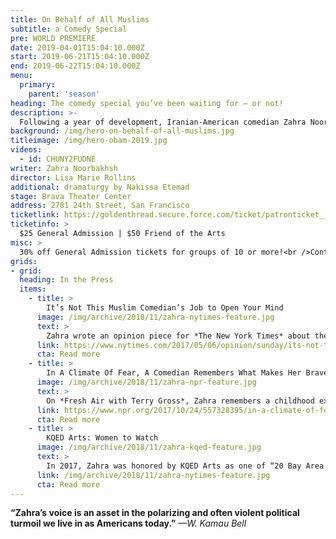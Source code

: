 ```yaml
---
title: On Behalf of All Muslims
subtitle: a Comedy Special
pre: WORLD PREMIERE
date: 2019-04-01T15:04:10.000Z
start: 2019-06-21T15:04:10.000Z
end: 2019-06-22T15:04:10.000Z
menu:
  primary:
    parent: 'season'
heading: The comedy special you’ve been waiting for — or not!
description: >-
  Following a year of development, Iranian-American comedian Zahra Noorbakhsh is ready to speak on behalf of all Muslims to set the record straight on all the important issues. Zahra will share personal stories and offer profound observations in her signature inquisitive and unapologetic comedic style. There’s going to be so much educating. We promise! Directed by Lisa Marie Rollins, who was one of 10 artists honored by KQED Arts’s Bay Brilliant series in 2018.
background: /img/hero-on-behalf-of-all-muslims.jpg
titleimage: /img/hero-obam-2019.jpg
videos:
  - id: CHUNY2FUDNE
writer: Zahra Noorbakhsh
director: Lisa Marie Rollins
additional: dramaturgy by Nakissa Etemad
stage: Brava Theater Center
address: 2781 24th Street, San Francisco
ticketlink: https://goldenthread.secure.force.com/ticket/patronticket__publicticketapp#/events/a0Sf1000006r1LPEAY
ticketinfo: >
  $25 General Admission | $50 Friend of the Arts
misc: >
  30% off General Admission tickets for groups of 10 or more!<br />Contact [boxoffice@goldenthread.org](mailto:boxoffice@goldenthread.org) to place your order.<br /><br />Please note: These performances will be video recorded for possible broadcast.
grids:
- grid:
  heading: In the Press
  items:
    - title: >
        It’s Not This Muslim Comedian’s Job to Open Your Mind
      image: /img/archive/2018/11/zahra-nytimes-feature.jpg
      text: >
        Zahra wrote an opinion piece for *The New York Times* about the dangers of “we’re just like you” comedy.
      link: https://www.nytimes.com/2017/05/06/opinion/sunday/its-not-this-muslim-comedians-job-to-open-your-mind.html
      cta: Read more
    - title: >
        In A Climate Of Fear, A Comedian Remembers What Makes Her Brave
      image: /img/archive/2018/11/zahra-npr-feature.jpg
      text: >
        On *Fresh Air with Terry Gross*, Zahra remembers a childhood experience to find the courage to continue to perform live in the face of rising anti-Muslim rhetoric.
      link: https://www.npr.org/2017/10/24/557328395/in-a-climate-of-fear-a-comedian-remembers-what-makes-her-brave
      cta: Read more
    - title: >
        KQED Arts: Women to Watch
      image: /img/archive/2018/11/zahra-kqed-feature.jpg
      text: >
        In 2017, Zahra was honored by KQED Arts as one of “20 Bay Area women artists, creatives and makers who are pushing boundaries in 2017.”
      link: /img/archive/2018/11/zahra-nytimes-feature.jpg
      cta: Read more
---
```


**“Zahra’s voice is an asset in the polarizing and often violent political turmoil we live in as Americans today.”** *—W. Kamau Bell*